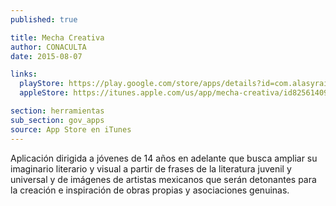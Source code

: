 ```yaml
---
published: true

title: Mecha Creativa
author: CONACULTA
date: 2015-08-07

links:
  playStore: https://play.google.com/store/apps/details?id=com.alasyraices.mechacreativa&hl=es
  appleStore: https://itunes.apple.com/us/app/mecha-creativa/id825614097?l=es&mt=8

section: herramientas
sub_section: gov_apps
source: App Store en iTunes
---
```

Aplicación dirigida a jóvenes de 14 años en adelante que busca ampliar su imaginario literario y visual a partir de frases de la literatura juvenil y universal y de imágenes de artistas mexicanos que serán detonantes para la creación e inspiración de obras propias y asociaciones genuinas.
